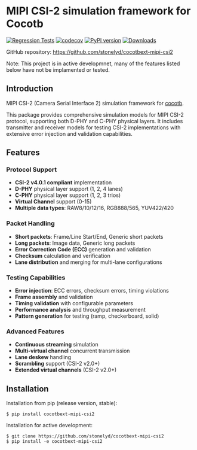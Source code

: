# MIPI CSI-2 simulation framework for Cocotb

[![Regression Tests](https://github.com/stonelyd/cocotbext-mipi-csi2/actions/workflows/regression-tests.yml/badge.svg)](https://github.com/stonelyd/cocotbext-mipi-csi2/actions/workflows/regression-tests.yml)
[![codecov](https://codecov.io/gh/stonelyd/cocotbext-mipi-csi2/branch/master/graph/badge.svg)](https://codecov.io/gh/stonelyd/cocotbext-mipi-csi2)
[![PyPI version](https://badge.fury.io/py/cocotbext-mipi-csi2.svg)](https://pypi.org/project/cocotbext-mipi-csi2)
[![Downloads](https://pepy.tech/badge/cocotbext-mipi-csi2)](https://pepy.tech/project/cocotbext-mipi-csi2)

GitHub repository: https://github.com/stonelyd/cocotbext-mipi-csi2


Note: This project is in active developmnet, many of the features listed below have not be implamented or tested.

## Introduction

MIPI CSI-2 (Camera Serial Interface 2) simulation framework for [cocotb](https://github.com/cocotb/cocotb).

This package provides comprehensive simulation models for MIPI CSI-2 protocol, supporting both D-PHY and C-PHY physical layers. It includes transmitter and receiver models for testing CSI-2 implementations with extensive error injection and validation capabilities.

## Features

### Protocol Support
- **CSI-2 v4.0.1 compliant** implementation
- **D-PHY** physical layer support (1, 2, 4 lanes)
- **C-PHY** physical layer support (1, 2, 3 trios)
- **Virtual Channel** support (0-15)
- **Multiple data types**: RAW8/10/12/16, RGB888/565, YUV422/420

### Packet Handling
- **Short packets**: Frame/Line Start/End, Generic short packets
- **Long packets**: Image data, Generic long packets
- **Error Correction Code (ECC)** generation and validation
- **Checksum** calculation and verification
- **Lane distribution** and merging for multi-lane configurations

### Testing Capabilities
- **Error injection**: ECC errors, checksum errors, timing violations
- **Frame assembly** and validation
- **Timing validation** with configurable parameters
- **Performance analysis** and throughput measurement
- **Pattern generation** for testing (ramp, checkerboard, solid)

### Advanced Features
- **Continuous streaming** simulation
- **Multi-virtual channel** concurrent transmission
- **Lane deskew** handling
- **Scrambling** support (CSI-2 v2.0+)
- **Extended virtual channels** (CSI-2 v2.0+)

## Installation

Installation from pip (release version, stable):

    $ pip install cocotbext-mipi-csi2


Installation for active development:

    $ git clone https://github.com/stonelyd/cocotbext-mipi-csi2
    $ pip install -e cocotbext-mipi-csi2

